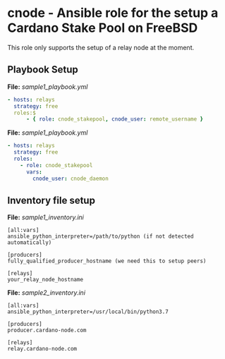 # cnode - Ansible role for the setup a Cardano Stake Pool on FreeBSD

This role only supports the setup of a relay node at the moment.


## Playbook Setup

**File:** *sample1_playbook.yml*
```yaml
- hosts: relays
  strategy: free
  roles:$
      - { role: cnode_stakepool, cnode_user: remote_username }
```

**File:** *sample1_playbook.yml*
```yaml
- hosts: relays
  strategy: free
  roles:
    - role: cnode_stakepool
      vars:
        cnode_user: cnode_daemon
```


## Inventory file setup
**File:** *sample1_inventory.ini*
```
[all:vars]
ansible_python_interpreter=/path/to/python (if not detected automatically)

[producers]
fully_qualified_producer_hostname (we need this to setup peers)

[relays]
your_relay_node_hostname
```

**File:** *sample2_inventory.ini*
```
[all:vars]
ansible_python_interpreter=/usr/local/bin/python3.7

[producers]
producer.cardano-node.com

[relays]
relay.cardano-node.com
```

